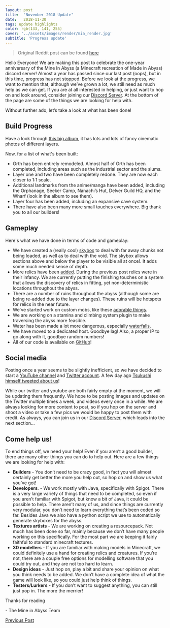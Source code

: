 ```yaml
---
layout: post
title:  "November 2018 Update"
date:   2018-11-30
tags: update highlights
color: rgb(133, 141, 255)
cover: '../assets/images/render/mia_render.jpg'
subtitle: 'Progress update'
---
```


> Original Reddit post can be found [here](https://www.reddit.com/r/MadeInAbyss/comments/a1xlwy/mine_in_abyss_one_year_progress_update/?st=jp4ngmlz&sh=8bffa722)

Hello Everyone! We are making this post to celebrate the one-year anniversary of the Mine In Abyss (a Minecraft recreation of Made in Abyss) discord server! Almost a year has passed since our last post (oops), but in this time, progress has not stopped. Before we look at the progress, we want to mention that, although we’ve grown a lot, we still need as much help as we can get. If you are at all interested in helping, or just want to hop on and look around, consider joining our [Discord Server](https://discord.gg/jDd7x8V). At the bottom of the page are some of the things we are looking for help with.

Without further ado, let’s take a look at what has been done!

## Build Progress

Have a look through [this big album](https://imgur.com/a/gRzMdKM), it has lots and lots of fancy cinematic photos of different layers.

Now, for a list of what's been built:

* Orth has been entirely remodeled. Almost half of Orth has been completed, including areas such as the industrial sector and the slums.
* Layer one and two have been completely redone. They are now each closer to 1:1 scale.
* Additional landmarks from the anime/manga have been added, including the Orphanage, Seeker Camp, Nanachi’s Hut, Delver Guild HQ, and the Wharf (look in the album to see them).
* Layer four has been added, including an expansive cave system.
* There have also been many more small touches everywhere. Big thank you to all our builders!

## Gameplay
Here's what we have done in terms of code and gameplay:

* We have created a (really cool) [skybox](https://imgur.com/a/mY56k6X) to deal with far away chunks not being loaded, as well as to deal with the void. The skybox allows sections above and below the player to be visible all at once!. It adds some much needed sense of depth.
* More relics have been [added](https://imgur.com/a/ILk6g6v). During the previous post relics were in their infancy. We are currently putting the finishing touches on a system that allows the discovery of relics in fitting, yet non-deterministic locations throughout the abyss.
* There are a number of ruins throughout the abyss (although some are being re-added due to the layer changes). These ruins will be hotspots for relics in the near future.
* We've started work on custom mobs, like these [adorable things](https://imgur.com/a/VqPc1Wa).
* We are working on a stamina and climbing system plugin to make traversing the abyss more feasible.
* Water has been made a lot more dangerous, especially [waterfalls](https://imgur.com/EjQa4Jk).
* We have moved to a dedicated host. Goodbye lag! Also, a proper IP to go along with it, goodbye random numbers!
* All of our code is available on [GitHub](https://github.com/mineinabyss)!

## Social media
Posting once a year seems to be slightly inefficient, so we have decided to start a [YouTube channel](https://www.youtube.com/channel/UCcN3FYcYDX5fk-sJX8yG3ig) and [Twitter account](https://twitter.com/MineAbyss). A few day ago [Tsukushi himself tweeted about us](https://twitter.com/tukushiA/status/1067036815410917381)!

 While our twitter and youtube are both fairly empty at the moment, we will be updating them frequently. We hope to be posting images and updates on the Twitter multiple times a week, and videos every once in a while. We are always looking for more content to post, so if you hop on the server and shoot a video or take a few pics we would be happy to post them with credit. As always, you can join us in our [Discord Server](https://discord.gg/jDd7x8V), which leads into the next section...

## Come help us!
To end things off, we need your help! Even if you aren’t a good builder, there are many other things you can do to help out. Here are a few things we are looking for help with:

* **Builders** - You don’t need to be crazy good, in fact you will almost certainly get better the more you help out, so hop on and show us what you’ve got!
* **Developers**. - We work mostly with Java, specifically with Spigot. There is a very large variety of things that need to be completed, so even if you aren’t familiar with Spigot, but know a bit of Java, it could be possible to help. There aren’t many of us, and since things are currently very modular, you don’t need to learn everything that’s been coded so far. Besides Java we also have a python script we use to automatically generate skyboxes for the abyss.
* **Textures artists** - We are working on creating a resourcepack. Not much has been done so far, mainly because we don’t have many people working on this specifically. For the most part we are keeping it fairly faithful to standard minecraft textures.
* **3D modellers** - If you are familiar with making models in Minecraft, we could definitely use a hand for creating relics and creatures. If you’re not, there are a couple free options for modelling software that you could try out, and they are not too hard to learn.
* **Design ideas** - Just hop on, play a bit and share your opinion on what you think needs to be added. We don’t have a complete idea of what the game will look like, so you could just help think of things.
* **Testers/Lurkers** - If you don’t want to suggest anything, you can still just pop in. The more the merrier!

Thanks for reading

\- The Mine in Abyss Team

[Previous Post](https://www.reddit.com/r/MadeInAbyss/comments/7ru0kb/mine_in_abyss_made_in_abyss_minecraft_recreation/)
